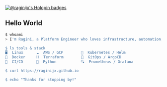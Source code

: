[![@raginijx's Holopin badges](https://holopin.me/raginijx)](https://holopin.io/@raginijx)
## Hello World

```bash
$ whoami
> I'm Ragini, a Platform Engineer who loves infrastructure, automation, and building internal tools that empower developers.

$ ls tools & stack
🖥️  Linux      ☁️  AWS / GCP        🧪  Kubernetes / Helm
🐳  Docker     ⛓️  Terraform        🧪  GitOps / ArgoCD
🚀  CI/CD      🐍  Python           🔍  Prometheus / Grafana

$ curl https://raginijx.github.io

$ echo "Thanks for stopping by!"

